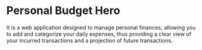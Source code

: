 # Personal Budget Hero
It is a web application designed to manage personal finances, allowing you to add and categorize your daily expenses, thus providing a clear view of your incurred transactions and a projection of future transactions.

